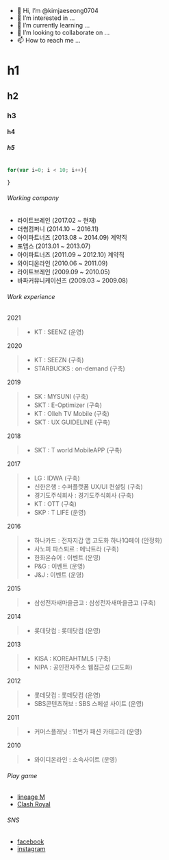 - 👋 Hi, I’m @kimjaeseong0704
- 👀 I’m interested in ...
- 🌱 I’m currently learning ...
- 💞️ I’m looking to collaborate on ...
- 📫 How to reach me ...

# h1
## h2
### h3
#### h4
##### h5


~~~javascript

for(var i=0; i < 10; i++){

}
~~~

###### Working company

- 라이트브레인 (2017.02 ~ 현재)
- 더썸컴퍼니 (2014.10 ~ 2016.11)
- 아이파트너즈 (2013.08 ~ 2014.09) 계약직
- 포뎁스 (2013.01 ~ 2013.07)
- 아이파트너즈 (2011.09 ~ 2012.10) 계약직
- 와이디온라인 (2010.06 ~ 2011.09)
- 라이트브레인 (2009.09 ~ 2010.05)
- 바파커뮤니케이션즈 (2009.03 ~ 2009.08)

###### Work experience

2021
> - KT : SEENZ (운영)

2020
> - KT : SEEZN (구축)
> - STARBUCKS : on-demand (구축)

2019
> - SK : MYSUNI (구축)
> - SKT : E-Optimizer (구축)
> - KT : Olleh TV Mobile (구축)
> - SKT : UX GUIDELINE (구축)

2018 
> - SKT : T world MobileAPP (구축)

2017 
> - LG : IDWA (구축)
> - 신한은행 : 수퍼플랫폼 UX/UI 컨설팅 (구축)
> - 경기도주식회사 : 경기도주식회사 (구축)
> - KT : OTT (구축)
> - SKP : T LIFE (운영)

2016
> - 하나카드 : 전자지갑 앱 고도화 하나1Q페이 (안정화)
> - 사노피 파스퇴르 : 메낙트라 (구축)
> - 한화온슈어 : 이벤트 (운영)
> - P&G : 이벤트 (운영)
> - J&J : 이벤트 (운영)

2015
> - 삼성전자새마을금고 : 삼성전자새마을금고 (구축)

2014
> - 롯데닷컴 : 롯데닷컴 (운영)
 
2013
> - KISA : KOREAHTML5 (구축)
> - NIPA : 공인전자주소 웹접근성 (고도화)

2012
> - 롯데닷컴 : 롯데닷컴 (운영)
> - SBS콘텐츠허브 : SBS 스페셜 사이트 (운영)

2011
> - 커머스플래닛 : 11번가 패션 카테고리 (운영)

2010
> - 와이디온라인 : 소속사이트 (운영)


###### Play game

- [lineage M](https://lineagem.plaync.com/)
- [Clash Royal](https://play.google.com/store/apps/details?id=com.supercell.clashroyale&hl=ko&gl=US)

###### SNS

- [facebook](https://www.facebook.com/profile.php?id=100006659101185)
- [instagram](https://www.instagram.com/iview83/)
